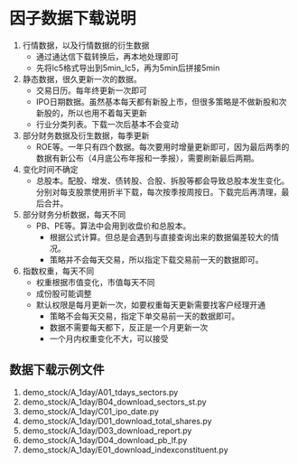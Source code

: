 # 因子数据下载说明

1. 行情数据，以及行情数据的衍生数据
    - 通过通达信下载转换后，再本地处理即可
    - 先将lc5格式导出到5min_lc5，再为5min后拼接5min
2. 静态数据，很久更新一次的数据。
    - 交易日历。每年终更新一次即可
    - IPO日期数据。虽然基本每天都有新股上市，但很多策略是不做新股和次新股的，所以也用不着每天更新
    - 行业分类列表。下载一次后基本不会变动
3. 部分财务数据及衍生数据，每季更新
    - ROE等。一年只有四个数据。每次要用时增量更新即可，因为最后两季的数据有新公布（4月底公布年报和一季报），需要刷新最后两期。
4. 变化时间不确定
    - 总股本。配股、增发、债转股、合股、拆股等都会导致总股本发生变化。分别对每支股票使用折半下载，每次按季按周按日。下载完后再清理，最后合并。
5. 部分财务分析数据，每天不同
    - PB、PE等。算法中会用到收盘价和总股本。
        - 根据公式计算。但总是会遇到与直接查询出来的数据偏差较大的情况。
        - 策略并不会每天交易，所以指定下载交易前一天的数据即可。
6. 指数权重，每天不同
    - 权重根据市值变化，市值每天不同
    - 成份股可能调整
    - 默认权限是每月更新一次，如要权重每天更新需要找客户经理开通
        - 策略不会每天交易，指定下单交易前一天的数据即可。
        - 数据不需要每天都下，反正是一个月更新一次
        - 一个月内权重变化不大，可以接受
        

## 数据下载示例文件
1. demo_stock/A_1day/A01_tdays_sectors.py
2. demo_stock/A_1day/B04_download_sectors_st.py
3. demo_stock/A_1day/C01_ipo_date.py
4. demo_stock/A_1day/D01_download_total_shares.py
5. demo_stock/A_1day/D03_download_report.py
6. demo_stock/A_1day/D04_download_pb_lf.py
7. demo_stock/A_1day/E01_download_indexconstituent.py